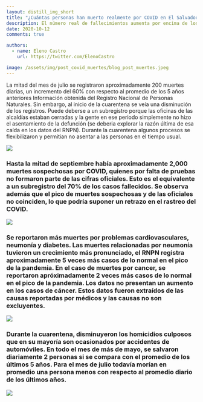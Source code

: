 ```yaml
---
layout: distill_img_short
title: "¿Cuántas personas han muerto realmente por COVID en El Salvador?"
description: El número real de fallecimientos aumenta por encima de los datos oficiales, debido a subregistros de gente contagiada y por el exceso de ocupación de los hospitales públicos.
date: 2020-10-12
comments: true

authors:
  - name: Eleno Castro
    url: https://twitter.com/ElenoCastro

image: /assets/img/post_covid_muertes/blog_post_muertes.jpeg
---
```

<p class="first-p"><span class="first-word">L</span>a mitad del mes de julio se registraron aproximadamente 200 muertes diarias, un incremento del 60% con respecto al promedio de los 5 años anteriores <d-footnote>Información obtenida del Registro Nacional de Personas Naturales</d-footnote>. Sin embargo, al inicio de la cuarentena se veía una disminución de los registros. Puede deberse a un subregistro porque las oficinas de las alcaldías estaban cerradas y la gente en ese periodo simplemente no hizo el asentamiento de la defunción (se deberia explorar la razón última de esa caída en los datos del RNPN). Durante la cuarentena algunos procesos se flexibilizaron y permitian no asentar a las personas en el tiempo usual.</p>

<img class="img-fluid" src="{{ site.baseurl }}/assets/img/post_covid_muertes/muertes.png">

### Hasta la mitad de septiembre había aproximadamente 2,000 muertes sospechosas por COVID, quienes por falta de pruebas no formaron parte de las cifras oficiales. Esto es el equivalente a un subregistro del 70% de los casos fallecidos. Se observa además que el pico de muertes sospechosas y de las oficiales no coinciden, lo que podría suponer un retrazo en el rastreo del COVID. 

<img class="img-fluid" src="{{ site.baseurl }}/assets/img/post_covid_muertes/COVID_muertes.png">

### Se reportaron más muertes por problemas cardiovasculares, neumonía y diabetes. Las muertes relacionadas por neumonía tuvieron un crecimiento más pronunciado, el RNPN registra aproximadamente 5 veces más casos de lo normal en el pico de la pandemia. En el caso de muertes por cancer, se reportaron apróximadamente 2 veces más casos de lo normal en el pico de la pandemia. Los datos no presentan un aumento en los casos de cáncer. Estos datos fueron extraídos de las causas reportadas por médicos y las causas no son excluyentes.  

<img class="img-fluid" src="{{ site.baseurl }}/assets/img/post_covid_muertes/causas.png">

### Durante la cuarentena, disminuyeron los homicidios culposos que en su mayoría son ocasionados por accidentes de automóviles. En todo el mes de más de mayo, se salvaron diariamente 2 personas si se compara con el promedio de los últimos 5 años. Para el mes de julio todavía morían en promedio una persona menos con respecto al promedio diario de los últimos años.

<img class="img-fluid" src="{{ site.baseurl }}/assets/img/post_covid_muertes/hom_culposos.png">